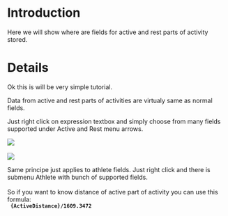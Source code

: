 # Introduction #

Here we will show where are fields for active and rest parts of activity stored.


# Details #

Ok this is will be very simple tutorial.<br>

Data from active and rest parts of activities are virtualy same as normal fields.<br>

Just right click on expression textbox and simply choose from many fields supported under Active and Rest menu arrows.<br>

<img><img src='http://img690.imageshack.us/img690/6186/activec.png' /></img><br><br>
<img><img src='http://img832.imageshack.us/img832/4331/restc.png' /></img>

Same principe just applies to athlete fields. Just right click and there is submenu Athlete with bunch of supported fields.<br>
<br>
So if you want to know distance of active part of activity you can use this formula:<br>
<b><code> {ActiveDistance}/1609.3472 </code></b>